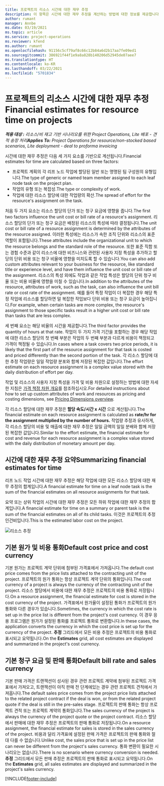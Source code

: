 ```yaml
---
title: 프로젝트의 리소스 시간에 대한 재무 추정
description: 이 항목은 시간에 대한 재무 추정을 계산하는 방법에 대한 정보를 제공합니다.
author: rumant
manager: Annbe
ms.date: 03/19/2021
ms.topic: article
ms.service: project-operations
ms.reviewer: kfend
ms.author: rumant
ms.openlocfilehash: 91156c5cf79af8c66c12b84a6d2b17aa7fe09ed1
ms.sourcegitcommit: 386921f44f1e9a8a828b140206d52945de07aee7
ms.translationtype: HT
ms.contentlocale: ko-KR
ms.lasthandoff: 03/22/2021
ms.locfileid: "5701834"
---
```

# <a name="financial-estimates-for-resource-time-on-projects"></a><span data-ttu-id="33eff-103">프로젝트의 리소스 시간에 대한 재무 추정</span><span class="sxs-lookup"><span data-stu-id="33eff-103">Financial estimates for resource time on projects</span></span>

<span data-ttu-id="33eff-104">_**적용 대상 :** 리소스/비 재고 기반 시나리오를 위한 Project Operations, Lite 배포 - 견적 송장 처리_</span><span class="sxs-lookup"><span data-stu-id="33eff-104">_**Applies To:** Project Operations for resource/non-stocked based scenarios, Lite deployment - deal to proforma invoicing_</span></span>

<span data-ttu-id="33eff-105">시간에 대한 재무 추정은 다음 세 가지 요소를 기반으로 계산됩니다.</span><span class="sxs-lookup"><span data-stu-id="33eff-105">Financial estimates for time are calculated based on three factors:</span></span> 

- <span data-ttu-id="33eff-106">프로젝트 계획의 각 리프 노드 작업에 할당된 일반 또는 명명된 팀 구성원의 유형입니다.</span><span class="sxs-lookup"><span data-stu-id="33eff-106">The type of generic or named team member assigned to each leaf node task on the project plan.</span></span> 
- <span data-ttu-id="33eff-107">작업의 유형 또는 복잡성.</span><span class="sxs-lookup"><span data-stu-id="33eff-107">The type or complexity of work.</span></span>
- <span data-ttu-id="33eff-108">작업에 대한 리소스 할당에 대한 작업량의 확산.</span><span class="sxs-lookup"><span data-stu-id="33eff-108">The spread of effort for the resource's assignment on the task.</span></span> 

<span data-ttu-id="33eff-109">처음 두 가지 요소는 리소스 할당의 단가 또는 청구 요금에 영향을 줍니다.</span><span class="sxs-lookup"><span data-stu-id="33eff-109">The first two factors influence the unit cost or bill rate of a resource's assignment.</span></span> <span data-ttu-id="33eff-110">리소스 할당의 단가 또는 청구 요금은 배정된 리소스의 특성에 따라 결정됩니다.</span><span class="sxs-lookup"><span data-stu-id="33eff-110">The unit cost or bill rate of a resource assignment is determined by the attributes of the resource assigned.</span></span> <span data-ttu-id="33eff-111">이러한 특성에는 리소스가 속한 조직 단위와 리소스의 표준 역할이 포함됩니다.</span><span class="sxs-lookup"><span data-stu-id="33eff-111">These attributes include the organizational unit to which the resource belongs and the standard role of the resource.</span></span> <span data-ttu-id="33eff-112">또한 표준 직함 또는 경험 수준과 같이 리소스에 대한 비즈니스와 관련된 사용자 지정 특성을 추가하고 할당의 단위 비용 또는 청구 비율에 영향을 미치도록 할 수 있습니다.</span><span class="sxs-lookup"><span data-stu-id="33eff-112">You can also add custom attributes relevant to your business for the resource, like standard title or experience level, and have them influence the unit cost or bill rate of the assignment.</span></span>
<span data-ttu-id="33eff-113">리소스의 특성 외에도 작업과 같은 작업 특성은 할당의 단위 청구 비율 또는 비용 비율에 영향을 미칠 수 있습니다.</span><span class="sxs-lookup"><span data-stu-id="33eff-113">In addition to the attributes of the resource, attributes of work, such as the task, can also influence the unit bill rate or cost rate of the assignment.</span></span> <span data-ttu-id="33eff-114">예를 들어 특정 작업이 더 복잡한 경우 해당 특정 작업에 리소스를 할당하면 덜 복잡한 작업보다 단위 비용 또는 청구 요금이 높아집니다.</span><span class="sxs-lookup"><span data-stu-id="33eff-114">For example, when certain tasks are more complex, the resource's assignment to those specific tasks result in a higher unit cost or bill rate than tasks that are less complex.</span></span>   

<span data-ttu-id="33eff-115">세 번째 요소는 해당 비율의 시간을 제공합니다.</span><span class="sxs-lookup"><span data-stu-id="33eff-115">The third factor provides the quantity of hours at that rate.</span></span> <span data-ttu-id="33eff-116">작업이 두 가지 가격 기간을 포함하는 경우 해당 작업에 대한 리소스 할당의 첫 번째 부분은 작업의 두 번째 부분과 다르게 비용이 책정되고 가격이 책정될 수 있습니다.</span><span class="sxs-lookup"><span data-stu-id="33eff-116">In cases where a task covers two price periods, it is likely that the first part of the resource assignment for that task is costed and priced differently than the second portion of the task.</span></span> <span data-ttu-id="33eff-117">각 리소스 할당에 대한 추정 작업량은 일일 작업량 분포와 함께 저장된 복잡한 값입니다.</span><span class="sxs-lookup"><span data-stu-id="33eff-117">The effort estimate on each resource assignment is a complex value stored with the daily distribution of effort per day.</span></span>

<span data-ttu-id="33eff-118">작업 및 리소스의 사용자 지정 특성을 가격 및 비용 차원으로 설정하는 방법에 대한 자세한 지침은 [가격 책정 차원 개요](../pricing-costing/pricing-dimensions-overview.md)를 참조하십시오.</span><span class="sxs-lookup"><span data-stu-id="33eff-118">For detailed instructions about how to set up custom attributes of work and resources as pricing and costing dimensions, see [Pricing Dimensions overview](../pricing-costing/pricing-dimensions-overview.md).</span></span>

<span data-ttu-id="33eff-119">각 리소스 할당에 대한 재무 추정은 **할당 속도/시간 x 시간** 으로 계산됩니다.</span><span class="sxs-lookup"><span data-stu-id="33eff-119">The financial estimate on each resource assignment is calculated as **rate/hr for the assignment multiplied by the number of hours.**</span></span>  <span data-ttu-id="33eff-120">작업량 추정과 유사하게, 각 리소스 할당의 비용 및 매출에 대한 재무 추정은 일일 금액의 일일 분배와 함께 저장된 복잡한 값입니다.</span><span class="sxs-lookup"><span data-stu-id="33eff-120">Similar to the effort estimate, the financial estimate for cost and revenue for each resource assignment is a complex value stored with the daily distribution of monetary amount per day.</span></span> 

## <a name="summarizing-financial-estimates-for-time"></a><span data-ttu-id="33eff-121">시간에 대한 재무 추정 요약</span><span class="sxs-lookup"><span data-stu-id="33eff-121">Summarizing financial estimates for time</span></span>
<span data-ttu-id="33eff-122">리프 노드 작업 시간에 대한 재무 추정은 해당 작업에 대한 모든 리소스 할당에 대한 재무 추정의 합계입니다.</span><span class="sxs-lookup"><span data-stu-id="33eff-122">A financial estimate for time on a leaf node task is the sum of the financial estimates on all resource assignments for that task.</span></span>

<span data-ttu-id="33eff-123">요약 또는 상위 작업의 시간에 대한 재무 추정은 모든 하위 작업에 대한 재무 추정의 합계입니다.</span><span class="sxs-lookup"><span data-stu-id="33eff-123">A financial estimate for time on a summary or parent task is the sum of the financial estimates on all of its child tasks.</span></span> <span data-ttu-id="33eff-124">이것은 프로젝트의 추정 인건비입니다.</span><span class="sxs-lookup"><span data-stu-id="33eff-124">This is the estimated labor cost on the project.</span></span> 

![리소스 추정](./media/navigation12.png)

## <a name="default-cost-price-and-cost-currency"></a><span data-ttu-id="33eff-126">기본 원가 및 비용 통화</span><span class="sxs-lookup"><span data-stu-id="33eff-126">Default cost price and cost currency</span></span>

<span data-ttu-id="33eff-127">기본 원가는 프로젝트 계약 단위에 첨부된 가격표에서 가져옵니다.</span><span class="sxs-lookup"><span data-stu-id="33eff-127">The default cost price comes from the price lists attached to the contracting unit of the project.</span></span> <span data-ttu-id="33eff-128">프로젝트의 원가 통화는 항상 프로젝트 계약 단위의 통화입니다.</span><span class="sxs-lookup"><span data-stu-id="33eff-128">The cost currency of a project is always the currency of the contracting unit of the project.</span></span> <span data-ttu-id="33eff-129">리소스 할당에서 비용에 대한 재무 추정은 프로젝트의 비용 통화로 저장됩니다.</span><span class="sxs-lookup"><span data-stu-id="33eff-129">On a resource assignment, the financial estimate for cost is stored in the cost currency of the project.</span></span> <span data-ttu-id="33eff-130">가격표에서 원가율이 설정된 통화가 프로젝트의 원가 통화와 다른 경우가 있습니다.</span><span class="sxs-lookup"><span data-stu-id="33eff-130">Sometimes, the currency in which the cost rate is set up in the price list is different from the project's cost currency.</span></span> <span data-ttu-id="33eff-131">이 경우 응용 프로그램은 원가가 설정된 통화를 프로젝트 통화로 변환합니다.</span><span class="sxs-lookup"><span data-stu-id="33eff-131">In these cases, the application converts the currency in which the cost price is set up for the currency of the project.</span></span> <span data-ttu-id="33eff-132">**추정** 그리드에서 모든 비용 추정은 프로젝트의 비용 통화로 표시되고 요약됩니다.</span><span class="sxs-lookup"><span data-stu-id="33eff-132">On the **Estimates** grid, all cost estimates are displayed and summarized in the project's cost currency.</span></span> 

## <a name="default-bill-rate-and-sales-currency"></a><span data-ttu-id="33eff-133">기본 청구 요금 및 판매 통화</span><span class="sxs-lookup"><span data-stu-id="33eff-133">Default bill rate and sales currency</span></span>

<span data-ttu-id="33eff-134">기본 판매 가격은 트랜잭션이 성사된 경우 관련 프로젝트 계약에 첨부된 프로젝트 가격표에서 가져오고, 트랜잭션이 아직 판매 전 단계에있는 경우 관련 프로젝트 견적에서 가져옵니다.</span><span class="sxs-lookup"><span data-stu-id="33eff-134">The default sales price comes from the project price lists attached to the related project contract if the deal is won, or from the related project quote if the deal is still in the pre-sales stage.</span></span> <span data-ttu-id="33eff-135">프로젝트의 판매 통화는 항상 프로젝트 견적 또는 프로젝트 계약의 통화입니다.</span><span class="sxs-lookup"><span data-stu-id="33eff-135">The sales currency of the project is always the currency of the project quote or the project contract.</span></span> <span data-ttu-id="33eff-136">리소스 할당에서 판매에 대한 재무 추정은 프로젝트의 판매 통화로 저장됩니다.</span><span class="sxs-lookup"><span data-stu-id="33eff-136">On a resource assignment, the financial estimate for sales is stored in the sales currency of the project.</span></span> <span data-ttu-id="33eff-137">비용과 달리 가격표에 설정된 판매 가격은 프로젝트의 판매 통화와 절대 다를 수 없습니다.</span><span class="sxs-lookup"><span data-stu-id="33eff-137">Unlike cost, the sales price that is set up in the price list can never be different from the project's sales currency.</span></span> <span data-ttu-id="33eff-138">통화 변환이 필요한 시나리오는 없습니다.</span><span class="sxs-lookup"><span data-stu-id="33eff-138">There is no scenario where currency conversion is needed.</span></span> <span data-ttu-id="33eff-139">**추정** 그리드에서 모든 판매 추정은 프로젝트의 판매 통화로 표시되고 요약됩니다.</span><span class="sxs-lookup"><span data-stu-id="33eff-139">On the **Estimates** grid, all sales estimates are displayed and summarized in the project's sales currency.</span></span> 

[!INCLUDE[footer-include](../includes/footer-banner.md)]
